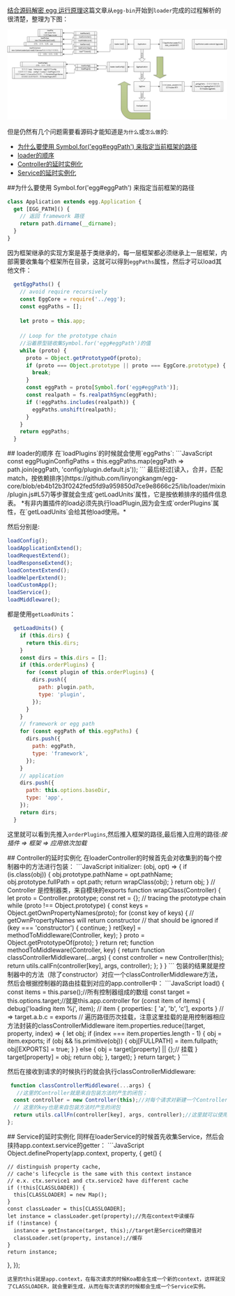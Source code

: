 
[结合源码解密 egg 运行原理](https://zhuanlan.zhihu.com/p/29102746)这篇文章从`egg-bin`开始到`loader`完成的过程解析的很清楚，整理为下图：

![egg-run.png](https://github.com/linyongkangm/Blog/blob/master/public/images/egg-run.png)

但是仍然有几个问题需要看源码才能知道是`为什么`或`怎么做`的:
- [为什么要使用 Symbol.for('egg#eggPath') 来指定当前框架的路径](#Mark1)
- [loader的顺序](#Mark2)
- [Controller的延时实例化](#Mark3)
- [Service的延时实例化](#Mark4)


##为什么要使用 Symbol.for('egg#eggPath') 来指定当前框架的路径

```JavaScript
class Application extends egg.Application {
  get [EGG_PATH]() {
    // 返回 framework 路径
    return path.dirname(__dirname);
  }
}
```

因为框架继承的实现方案是基于类继承的，每一层框架都必须继承上一层框架，内部需要收集每个框架所在目录，这就可以得到`eggPaths`属性，然后才可以load其他文件：

```JavaScript
  getEggPaths() {
    // avoid require recursively
    const EggCore = require('../egg');
    const eggPaths = [];

    let proto = this.app;

    // Loop for the prototype chain
    //沿着原型链收集Symbol.for('egg#eggPath')的值
    while (proto) {
      proto = Object.getPrototypeOf(proto);
      if (proto === Object.prototype || proto === EggCore.prototype) {
        break;
      }
      const eggPath = proto[Symbol.for('egg#eggPath')];
      const realpath = fs.realpathSync(eggPath);
      if (!eggPaths.includes(realpath)) {
        eggPaths.unshift(realpath);
      }
    }
    return eggPaths;
  }
```
<div id="Mark2"></div>
## loader的顺序
在`loadPlugins`的时候就会使用`eggPaths`:
```JavaScript
const eggPluginConfigPaths = this.eggPaths.map(eggPath => path.join(eggPath, 'config/plugin.default.js'));
```
最后经过[读入，合并，匹配match，按依赖排序](https://github.com/linyongkangm/egg-core/blob/eb4b12b3f0242fed5fd9a959850d7ce9e8666c25/lib/loader/mixin/plugin.js#L57)等步骤就会生成`getLoadUnits`属性，它是按依赖排序的插件信息表。
*有非内置插件的load必须先执行loadPlugin,因为会生成`orderPlugins`属性，在`getLoadUnits`会给其他load使用。*

然后分别是:
```JavaScript
loadConfig();
loadApplicationExtend();
loadRequestExtend();
loadResponseExtend();
loadContextExtend();
loadHelperExtend();
loadCustomApp();
loadService();
loadMiddleware();
```
都是使用`getLoadUnits`：
```JavaScript
  getLoadUnits() {
    if (this.dirs) {
      return this.dirs;
    }
    const dirs = this.dirs = [];
    if (this.orderPlugins) {
      for (const plugin of this.orderPlugins) {
        dirs.push({
          path: plugin.path,
          type: 'plugin',
        });
      }
    }
    // framework or egg path
    for (const eggPath of this.eggPaths) {
      dirs.push({
        path: eggPath,
        type: 'framework',
      });
    }
    // application
    dirs.push({
      path: this.options.baseDir,
      type: 'app',
    });
    return dirs;
  }
```
这里就可以看到先推入`orderPlugins`,然后推入框架的路径,最后推入应用的路径:*按插件 => 框架 => 应用依次加载*


<div id="Mark3"></div>
## Controller的延时实例化
在loaderController的时候首先会对收集到的每个控制器中的方法进行包装：
```JavaScript
initializer: (obj, opt) => {
  if (is.class(obj)) {
    obj.prototype.pathName = opt.pathName;
    obj.prototype.fullPath = opt.path;
    return wrapClass(obj);
  }
  return obj;
}
// Controller 是控制器类，来自模块的exports
function wrapClass(Controller) {
  let proto = Controller.prototype;
  const ret = {};
  // tracing the prototype chain
  while (proto !== Object.prototype) {
    const keys = Object.getOwnPropertyNames(proto);
    for (const key of keys) {
      // getOwnPropertyNames will return constructor
      // that should be ignored
      if (key === 'constructor') {
        continue;
      }
      ret[key] = methodToMiddleware(Controller, key);
    }
    proto = Object.getPrototypeOf(proto);
  }
  return ret;
  function methodToMiddleware(Controller, key) {
    return function classControllerMiddleware(...args) {
      const controller = new Controller(this);
      return utils.callFn(controller[key], args, controller);
    };
  }
}
```
包装的结果就是控制器中的方法（除了constructor）对应一个classControllerMiddleware方法，然后会根据控制器的路由挂载到对应的app.controller中：
```JavaScript
load() {
  const items = this.parse();//所有控制器组成的数组
  const target = this.options.target;//就是this.app.controller
  for (const item of items) {
    debug('loading item %j', item);
    // item { properties: [ 'a', 'b', 'c'], exports }
    // => target.a.b.c = exports
    // 遍历路径历次挂载，注意这里挂载的是用控制器相应方法封装的classControllerMiddleware
    item.properties.reduce((target, property, index) => {
      let obj;
      if (index === item.properties.length - 1) {
        obj = item.exports;
        if (obj && !is.primitive(obj)) {
          obj[FULLPATH] = item.fullpath;
          obj[EXPORTS] = true;
        }
      } else {
        obj = target[property] || {};// 挂载
      }
      target[property] = obj;
      return obj;
    }, target);
  }
  return target;
}
```

然后在接收到请求的时候执行的就会执行classControllerMiddleware:
```JavaScript
 function classControllerMiddleware(...args) {
   //这里的Controller就是来自包装方法时产生的闭包；
  const controller = new Controller(this);//对每个请求对新建一个Controller实例
  // 这里的key也是来自包装方法时产生的闭包
  return utils.callFn(controller[key], args, controller);//这里就可以使用新建的controller调用相应的方法了
};
```

<div id="Mark4"></div>
## Service的延时实例化
同样在loaderService的时候首先收集Service，然后会挟持app.context.service的getter：
```JavaScript
Object.defineProperty(app.context, property, {
  get() {
    
    // distinguish property cache,
    // cache's lifecycle is the same with this context instance
    // e.x. ctx.service1 and ctx.service2 have different cache
    if (!this[CLASSLOADER]) {
      this[CLASSLOADER] = new Map();
    }
    const classLoader = this[CLASSLOADER];
    let instance = classLoader.get(property);//先在context中读缓存
    if (!instance) {
      instance = getInstance(target, this);//target是Sercice的键值对
      classLoader.set(property, instance);//缓存
    }
    return instance;
  },
});
```
这里的this就是app.context，在每次请求的时候Koa都会生成一个新的context，这样就没了CLASSLOADER，就会重新生成，从而在每次请求的时候都会生成一个Service实例。

